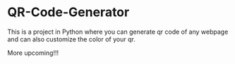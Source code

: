 # QR-Code-Generator

This is a project in Python where you can generate qr code of any webpage and can also customize the color of your qr.

More upcoming!!!
